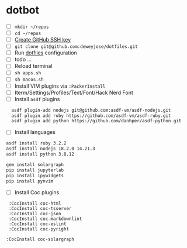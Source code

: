 # dotbot

- [ ] `mkdir ~/repos`
- [ ] `cd ~/repos`
- [ ] [Create GitHub SSH key](https://help.github.com/en/articles/generating-a-new-ssh-key-and-adding-it-to-the-ssh-agent)
- [ ] `git clone git@github.com:deweyjose/dotfiles.git`
- [ ] Run [dotfiles](https://www.github.com/deweyjose/dotfiles) configuration
- [ ] todo ...
- [ ] Reload terminal
- [ ] `sh apps.sh`
- [ ] `sh macos.sh`
- [ ] Install VIM plugins via `:PackerInstall`
- [ ] Iterm/Settings/Profiles/Text/Font/Hack Nerd Font
- [ ] Install `asdf` plugins
```sh
  asdf plugin-add nodejs git@github.com:asdf-vm/asdf-nodejs.git
  asdf plugin add ruby https://github.com/asdf-vm/asdf-ruby.git
  asdf plugin add python https://github.com/danhper/asdf-python.git
```

- [ ] Install languages

```sh
asdf install ruby 3.2.2
asdf install nodejs 18.2.0 14.21.3
asdf install python 3.8.12
```

```sh
gem install solargraph 
pip install jupyterlab
pip install ipywidgets
pip install pynvim
```


- [ ] Install Coc plugins

```vim
 :CocInstall coc-html
 :CocInstall coc-tsserver
 :CocInstall coc-json
 :CocInstall coc-markdownlint
 :CocInstall coc-eslint
 :CocInstall coc-pyright
```

```vim
:CocInstall coc-solargraph
```

